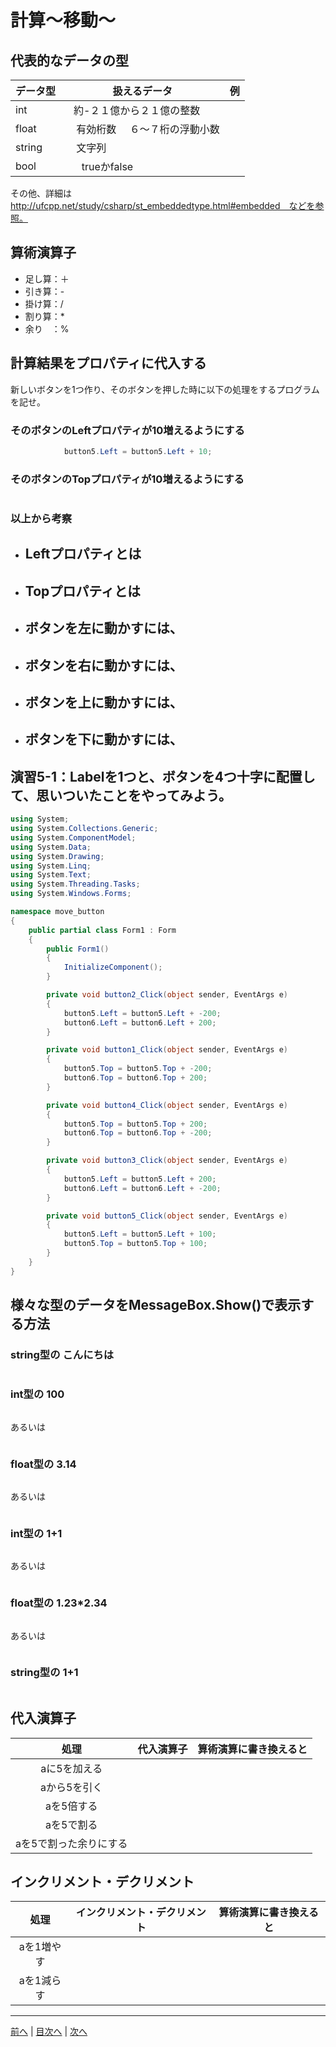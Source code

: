 # 計算～移動～

## 代表的なデータの型
|データ型|扱えるデータ|例|
|-------|-----------|--|
|int    |    約-２１億から２１億の整数 |  |
|float  |     有効桁数     ６～７桁の浮動小数 |  |
|string |     文字列      |  |
|bool   |        trueかfalse|  |

その他、詳細は http://ufcpp.net/study/csharp/st_embeddedtype.html#embedded　などを参照。

## 算術演算子
- 足し算：＋
- 引き算：-
- 掛け算：/
- 割り算：*
- 余り　：%

## 計算結果をプロパティに代入する
新しいボタンを1つ作り、そのボタンを押した時に以下の処理をするプログラムを記せ。

### そのボタンのLeftプロパティが10増えるようにする
```cs
            button5.Left = button5.Left + 10;
```

### そのボタンのTopプロパティが10増えるようにする
```cs

```

### 以上から考察
- Leftプロパティとは
  -
- Topプロパティとは
  -
- ボタンを左に動かすには、
  -
- ボタンを右に動かすには、
  -
- ボタンを上に動かすには、
  -
- ボタンを下に動かすには、
  -

## 演習5-1：Labelを1つと、ボタンを4つ十字に配置して、思いついたことをやってみよう。

```cs
using System;
using System.Collections.Generic;
using System.ComponentModel;
using System.Data;
using System.Drawing;
using System.Linq;
using System.Text;
using System.Threading.Tasks;
using System.Windows.Forms;

namespace move_button
{
    public partial class Form1 : Form
    {
        public Form1()
        {
            InitializeComponent();
        }

        private void button2_Click(object sender, EventArgs e)
        {
            button5.Left = button5.Left + -200;
            button6.Left = button6.Left + 200;
        }

        private void button1_Click(object sender, EventArgs e)
        {
            button5.Top = button5.Top + -200;
            button6.Top = button6.Top + 200;
        }

        private void button4_Click(object sender, EventArgs e)
        {
            button5.Top = button5.Top + 200;
            button6.Top = button6.Top + -200;
        }

        private void button3_Click(object sender, EventArgs e)
        {
            button5.Left = button5.Left + 200;
            button6.Left = button6.Left + -200;
        }

        private void button5_Click(object sender, EventArgs e)
        {
            button5.Left = button5.Left + 100;
            button5.Top = button5.Top + 100;
        }
    }
}

```

## 様々な型のデータをMessageBox.Show()で表示する方法
### string型の こんにちは
```cs

```

### int型の 100
```cs

```

あるいは

```cs
```

### float型の 3.14
```cs

```

あるいは

```cs

```

### int型の 1+1
```cs

```

あるいは

```cs

```

### float型の 1.23*2.34
```cs

```

あるいは

```cs

```

### string型の 1+1
```cs

```

## 代入演算子
|処理                   |代入演算子|算術演算に書き換えると|
|:---------------------:|---------|-------------------|
|aに5を加える            |         |                   |
|aから5を引く           |         |                   |
|aを5倍する             |         |                   |
|aを5で割る             |         |                   |
|aを5で割った余りにする   |         |                   |

## インクリメント・デクリメント
|処理      |インクリメント・デクリメント|算術演算に書き換えると|
|:-------:|--------------------------|----------------------|
|aを1増やす|                          |                   |		
|aを1減らす|	                      |                   |

---

[前へ](04.md) | [目次へ](README.md#%E7%9B%AE%E6%AC%A1) | [次へ](06.md)
